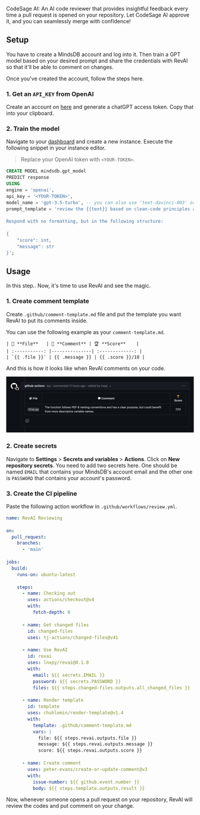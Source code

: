 CodeSage AI: An AI code reviewer that provides insightful feedback every time a pull request is opened on your repository. Let CodeSage AI approve it, and you can seamlessly merge with confidence!

## Setup
You have to create a MindsDB account and log into it. Then train a GPT model based on your desired prompt and share the credentials with RevAI so that it'll be able to comment on changes.

Once you've created the account, follow the steps here.

### 1. Get an `API_KEY` from OpenAI
Create an account on [here](https://openai.com/) and generate a chatGPT access token. Copy that into your clipboard.

### 2. Train the model
Navigate to your [dashboard](https://cloud.mindsdb.com/home) and create a new instance. Execute the following snippet in your instance editor.

> Replace your OpenAI token with `<YOUR-TOKEN>`.

```sql
CREATE MODEL mindsdb.gpt_model
PREDICT response
USING
engine = 'openai',
api_key = '<YOUR-TOKEN>',
model_name = 'gpt-3.5-turbo', -- you can also use 'text-davinci-003' or 'gpt-3.5-turbo'
prompt_template = 'review the {{text}} based on clean-code principles and pep rules then rate it from 1 to 10 and put it in the "score" field. Put your thoughts about it in one sentence in the "message" field.

Respond with no formatting, but in the following structure:

{
    "score": int,
    "message": str
}'; 
```

## Usage
In this step..
Now, it's time to use RevAI and see the magic.

### 1. Create comment template
Create `.github/comment-template.md` file and put the template you want RevAI to put its comments inside.

You can use the following example as your `comment-template.md`.
```
| 📂 **File**   | 💬 **Comment** | 🏆 **Score**    |
| :-----------: |---------------| :-------------: |
| `{{ .file }}` | {{ .message }} | {{ .score }}/10 |
```

And this is how it looks like when RevAI comments on your code.

![Alt text](media/image.png)

### 2. Create secrets
Navigate to **Settings** > **Secrets and variables** > **Actions**. Click on **New repository secrets**. You need to add two secrets here. One should be named `EMAIL` that contains your MindsDB's account email and the other one is `PASSWORD` that contains your account's password.

### 3. Create the CI pipeline

Paste the following action workflow in `.github/workflows/review.yml`.

```yml
name: RevAI Reviewing

on:
  pull_request:
    branches:
      - 'main'

jobs:
  build:
    runs-on: ubuntu-latest

    steps:
      - name: Checking out
        uses: actions/checkout@v4
        with:
          fetch-depth: 0

      - name: Get changed files
        id: changed-files
        uses: tj-actions/changed-files@v41

      - name: Use RevAI
        id: revai
        uses: lnxpy/revai@0.1.0
        with:
          email: ${{ secrets.EMAIL }}
          password: ${{ secrets.PASSWORD }}
          files: ${{ steps.changed-files.outputs.all_changed_files }}

      - name: Render template
        id: template
        uses: chuhlomin/render-template@v1.4
        with:
          template: .github/comment-template.md
          vars: |
            file: ${{ steps.revai.outputs.file }}
            message: ${{ steps.revai.outputs.message }}
            score: ${{ steps.revai.outputs.score }}

      - name: Create comment
        uses: peter-evans/create-or-update-comment@v3
        with:
          issue-number: ${{ github.event.number }}
          body: ${{ steps.template.outputs.result }}
```

Now, whenever someone opens a pull request on your repository, RevAI will review the codes and put comment on your change.

